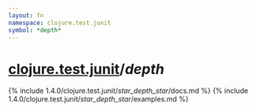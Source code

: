 ```yaml
---
layout: fn
namespace: clojure.test.junit
symbol: *depth*
---
```


# [clojure.test.junit](../)/*depth*

{% include 1.4.0/clojure.test.junit/_star_depth_star_/docs.md %}
{% include 1.4.0/clojure.test.junit/_star_depth_star_/examples.md %}

